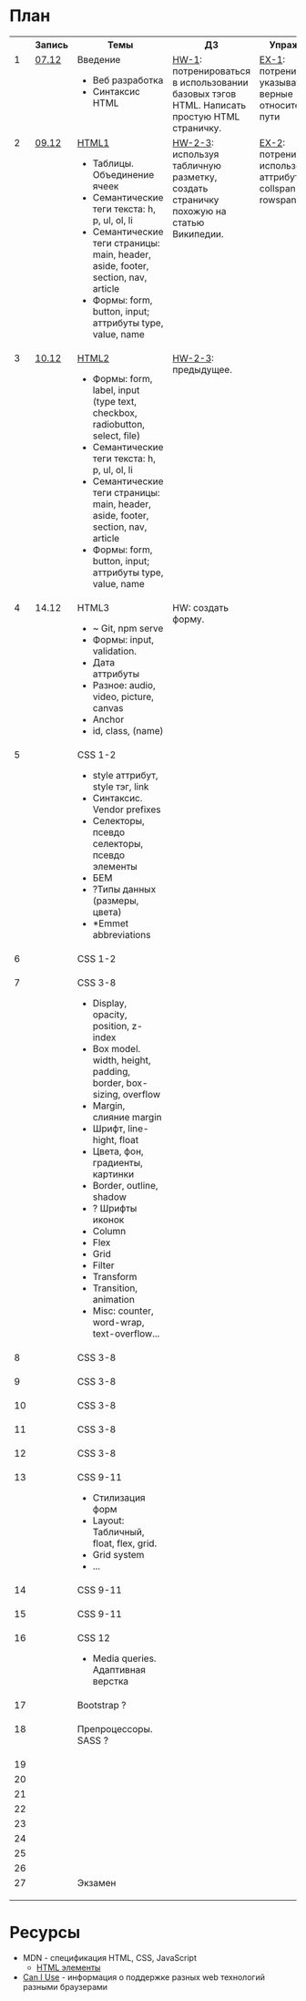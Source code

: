 # План
<table>
  <tr>
    <th></th>
    <th>Запись</th>
    <th>Темы</th>
    <th>ДЗ</th>
    <th>Упражнения</th>
  </tr>
  <tr>
    <td valign="top">1</td>
    <td valign="top"><a href="https://zoom.us/rec/share/iLtgphK03TVvcBz--vK7CY3ND44SXTxgPe8StEO7aeZQydptfH2Q8lDOeLSDKnN6.zHAQOh0XcISX2L63?startTime=1607347055000">07.12</a></td>
    <td valign="top">Введение
      <ul>
        <li>Веб разработка</li>
        <li>Синтаксис HTML</li>
      </ul>
    </td>
    <td valign="top"><a href="./HW-1">HW-1</a>: потренироваться в использовании базовых тэгов HTML. Написать простую HTML страничку.</td>
    <td valign="top"><a href="./EX-1">EX-1</a>: потренироваться указывать верные относительные пути</td>
  </tr>

  <tr>
    <td valign="top">2</td>
    <td valign="top"><a href="https://zoom.us/rec/share/QoXA0rfakQxSmJSjW6zyUe0h7GsiMpq7f2xIJgERHTMV1vtFb7bIdBBpLREqTgFi.6uGAOBXJKGVkcs_Z?startTime=1607518477000">09.12</a></td>
    <td valign="top"><a href="./Abstract-1-2">HTML1</a>
      <ul>
        <li>Таблицы. Объединение ячеек</li>
        <li>Семантические теги текста: h, p, ul, ol, li</li>
        <li>Семантические теги страницы: main, header, aside, footer, section, nav, article</li>
        <li>Формы: form, button, input; аттрибуты type, value, name</li>
      </ul>
    </td>
    <td valign="top"><a href="./HW-2-3">HW-2-3</a>: используя табличную разметку, создать страничку похожую на статью Википедии.</td>
    <td valign="top"><a href="./EX-2">EX-2</a>: потренироваться использовать аттрибуты collspan и rowspan</td>
  </tr>

  <tr>
    <td valign="top">3</td>
    <td valign="top"><a href="https://zoom.us/rec/share/J4mFjydRRLyiZuWcqL96GJ4yV1fsj8FzHXBsNwH89mVQ300psjiwhsXa2EzhJVLf.0Tempo9p_kyKYWEy?startTime=1607604977000">10.12</a></td>
    <td valign="top"><a href="./Abstract-3">HTML2</a>
      <ul>
        <li>Формы: form, label, input (type text, checkbox, radiobutton, select, file)</li>
        <li>Семантические теги текста: h, p, ul, ol, li</li>
        <li>Семантические теги страницы: main, header, aside, footer, section, nav, article</li>
        <li>Формы: form, button, input; аттрибуты type, value, name</li>
      </ul>
    </td>
    <td valign="top"><a href="./HW-2-3">HW-2-3</a>: предыдущее.</td>
    <td valign="top"></td>
  </tr>

  <tr>
    <td valign="top">4</td>
    <td valign="top"><a>14.12</a></td>
    <td valign="top"><a>HTML3</a>
      <ul>
        <li>~ Git, npm serve</li>
        <li>Формы: input, validation.</li>
        <li>Дата аттрибуты</li>
        <li>Разное: audio, video, picture, canvas</li>
        <li>Anchor</li>
        <li>id, class, (name)</li>
      </ul>
    </td>
    <td valign="top"><a>HW</a>: создать форму.</td>
    <td valign="top"></td>
  </tr>

  <tr>
    <td valign="top">5</td>
    <td valign="top"></td>
    <td valign="top"><a>CSS 1-2</a>
      <ul>
        <li>style аттрибут, style тэг, link</li>
        <li>Синтаксис. Vendor prefixes </li>
        <li>Селекторы, псевдо селекторы, псевдо элементы</li>
        <li>БЕМ</li>
        <li>?Типы данных (размеры, цвета)</li>
        <li>*Emmet abbreviations</li>
      </ul>
    </td>
    <td valign="top"></td>
    <td valign="top"></td>
  </tr>

  <tr>
    <td valign="top">6</td>
    <td valign="top"></td>
    <td valign="top"><a>CSS 1-2</a>
      <ul>
      </ul>
    </td>
    <td valign="top"></td>
    <td valign="top"></td>
  </tr>
  <tr>
    <td valign="top">7</td>
    <td valign="top"></td>
    <td valign="top"><a>CSS 3-8</a>
      <ul>
        <li>Display, opacity, position, z-index</li>
        <li>Box model. width, height, padding, border, box-sizing, overflow</li>
        <li>Margin, слияние margin</li>
        <li>Шрифт,  line-hight, float</li>
        <li>Цвета, фон, градиенты, картинки</li>
        <li>Border, outline, shadow</li>
        <li>? Шрифты иконок</li>
        <li>Column</li>
        <li>Flex</li>
        <li>Grid</li>
        <li>Filter</li>
        <li>Transform</li>
        <li>Transition, animation</li>
        <li>Misc: counter, word-wrap, text-overflow...</li>
      </ul>
    </td>
    <td valign="top"></td>
    <td valign="top"></td>
  </tr>
  
  <tr>
    <td valign="top">8</td>
    <td valign="top"></td>
    <td valign="top"><a>CSS 3-8</a>
      <ul>
      </ul>
    </td>
    <td valign="top"></td>
    <td valign="top"></td>
  </tr>
  
  <tr>
    <td valign="top">9</td>
    <td valign="top"></td>
    <td valign="top"><a>CSS 3-8</a>
      <ul>
      </ul>
    </td>
    <td valign="top"></td>
    <td valign="top"></td>
  </tr>
  
  <tr>
    <td valign="top">10</td>
    <td valign="top"></td>
    <td valign="top"><a>CSS 3-8</a>
      <ul>
      </ul>
    </td>
    <td valign="top"></td>
    <td valign="top"></td>
  </tr>
  
  <tr>
    <td valign="top">11</td>
    <td valign="top"></td>
    <td valign="top"><a>CSS 3-8</a>
      <ul>
      </ul>
    </td>
    <td valign="top"></td>
    <td valign="top"></td>
  </tr>
  
  <tr>
    <td valign="top">12</td>
    <td valign="top"></td>
    <td valign="top"><a>CSS 3-8</a>
      <ul>
      </ul>
    </td>
    <td valign="top"></td>
    <td valign="top"></td>
  </tr>
  
  <tr>
    <td valign="top">13</td>
    <td valign="top"></td>
    <td valign="top"><a>CSS 9-11</a>
      <ul>
        <li>Стилизация форм</li>
        <li>Layout: Табличный, float, flex, grid.</li>
        <li>Grid system</li>
        <li>...</li>   
      </ul>
    </td>
    <td valign="top"></td>
    <td valign="top"></td>
  </tr>

  <tr>
    <td valign="top">14</td>
    <td valign="top"></td>
    <td valign="top"><a>CSS 9-11</a>
      <ul></ul>
    </td>
    <td valign="top"></td>
    <td valign="top"></td>
  </tr>  

  <tr>
    <td valign="top">15</td>
    <td valign="top"></td>
    <td valign="top"><a>CSS 9-11</a>
      <ul></ul>
    </td>
    <td valign="top"></td>
    <td valign="top"></td>
  </tr>  
  
  <tr>
    <td valign="top">16</td>
    <td valign="top"></td>
    <td valign="top"><a>CSS 12</a>
      <ul>
        <li>Media queries. Адаптивная верстка</li>
      </ul>
    </td>
    <td valign="top"></td>
    <td valign="top"></td>
  </tr>  

  <tr>
    <td valign="top">17</td>
    <td valign="top"></td>
    <td valign="top"><a>Bootstrap ?</a>
      <ul>
      </ul>
    </td>
    <td valign="top"></td>
    <td valign="top"></td>
  </tr>  

  <tr>
    <td valign="top">18</td>
    <td valign="top"></td>
    <td valign="top"><a>Препроцессоры. SASS ?</a>
      <ul>
      </ul>
    </td>
    <td valign="top"></td>
    <td valign="top"></td>
  </tr>  

  <tr>
    <td valign="top">19</td>
    <td valign="top"></td>
    <td valign="top"><a></a>
      <ul>
      </ul>
    </td>
    <td valign="top"></td>
    <td valign="top"></td>
  </tr>  
  
  <tr>
    <td valign="top">20</td>
    <td valign="top"></td>
    <td valign="top"><a></a>
      <ul>
      </ul>
    </td>
    <td valign="top"></td>
    <td valign="top"></td>
  </tr>  
  <tr>
    <td valign="top">21</td>
    <td valign="top"></td>
    <td valign="top"><a></a>
      <ul>
      </ul>
    </td>
    <td valign="top"></td>
    <td valign="top"></td>
  </tr>  
  <tr>
    <td valign="top">22</td>
    <td valign="top"></td>
    <td valign="top"><a></a>
      <ul>
      </ul>
    </td>
    <td valign="top"></td>
    <td valign="top"></td>
  </tr>  
  <tr>
    <td valign="top">23</td>
    <td valign="top"></td>
    <td valign="top"><a></a>
      <ul>
      </ul>
    </td>
    <td valign="top"></td>
    <td valign="top"></td>
  </tr>  
  <tr>
    <td valign="top">24</td>
    <td valign="top"></td>
    <td valign="top"><a></a>
      <ul>
      </ul>
    </td>
    <td valign="top"></td>
    <td valign="top"></td>
  </tr>  
  <tr>
    <td valign="top">25</td>
    <td valign="top"></td>
    <td valign="top"><a></a>
      <ul>
      </ul>
    </td>
    <td valign="top"></td>
    <td valign="top"></td>
  </tr>  
  <tr>
    <td valign="top">26</td>
    <td valign="top"></td>
    <td valign="top"><a></a>
      <ul>
      </ul>
    </td>
    <td valign="top"></td>
    <td valign="top"></td>
  </tr>  
  <tr>
    <td valign="top">27</td>
    <td valign="top"></td>
    <td valign="top"><a>Экзамен</a>
      <ul>
      </ul>
    </td>
    <td valign="top"></td>
    <td valign="top"></td>
  </tr>  
</table>


# Ресурсы
- MDN - спецификация HTML, CSS, JavaScript
  - [HTML элементы](https://developer.mozilla.org/ru/docs/Web/HTML/Element)
- [Can I Use](https://caniuse.com/) - информация о поддержке разных web технологий разными браузерами
